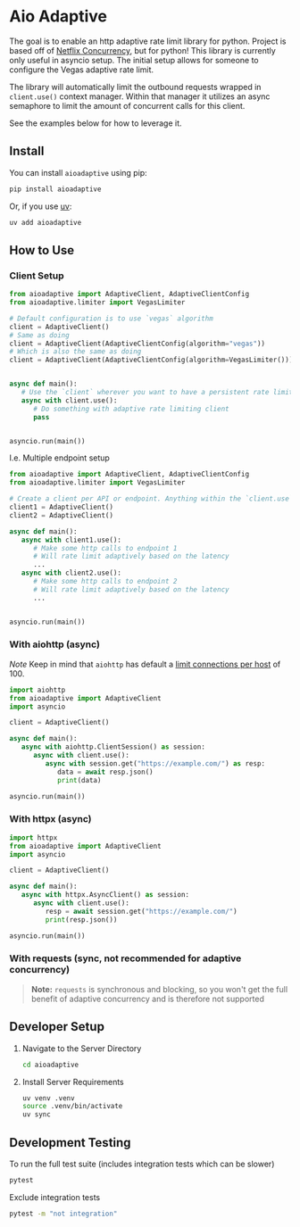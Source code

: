 # Aio Adaptive

The goal is to enable an http adaptive rate limit library for python.
Project is based off of [Netflix Concurrency](https://github.com/Netflix/concurrency-limits), but for python!
This library is currently only useful in asyncio setup.
The initial setup allows for someone to configure the Vegas adaptive rate limit.

The library will automatically limit the outbound requests wrapped in `client.use()` context manager.
Within that manager it utilizes an async semaphore to limit the amount of concurrent calls for this client.

See the examples below for how to leverage it.

## Install

You can install `aioadaptive` using pip:

```bash
pip install aioadaptive
```

Or, if you use [uv](https://github.com/astral-sh/uv):

```bash
uv add aioadaptive
```

## How to Use

### Client Setup

```python
from aioadaptive import AdaptiveClient, AdaptiveClientConfig
from aioadaptive.limiter import VegasLimiter

# Default configuration is to use `vegas` algorithm
client = AdaptiveClient()
# Same as doing
client = AdaptiveClient(AdaptiveClientConfig(algorithm="vegas"))
# Which is also the same as doing
client = AdaptiveClient(AdaptiveClientConfig(algorithm=VegasLimiter()))


async def main():
   # Use the `client` wherever you want to have a persistent rate limit
   async with client.use():
      # Do something with adaptive rate limiting client
      pass


asyncio.run(main())
```

I.e. Multiple endpoint setup

```python
from aioadaptive import AdaptiveClient, AdaptiveClientConfig
from aioadaptive.limiter import VegasLimiter

# Create a client per API or endpoint. Anything within the `client.use` will be concurrently rate limited within `async with` block.
client1 = AdaptiveClient()
client2 = AdaptiveClient()

async def main():
   async with client1.use():
      # Make some http calls to endpoint 1
      # Will rate limit adaptively based on the latency
      ...
   async with client2.use():
      # Make some http calls to endpoint 2
      # Will rate limit adaptively based on the latency
      ...


asyncio.run(main())
```

### With aiohttp (async)

*Note* Keep in mind that `aiohttp` has default a [limit connections per host](https://docs.aiohttp.org/en/stable/client_reference.html#aiohttp.BaseConnector.limit) of 100.

```python
import aiohttp
from aioadaptive import AdaptiveClient
import asyncio

client = AdaptiveClient()

async def main():
   async with aiohttp.ClientSession() as session:
      async with client.use():
         async with session.get("https://example.com/") as resp:
            data = await resp.json()
            print(data)

asyncio.run(main())
```

### With httpx (async)

```python
import httpx
from aioadaptive import AdaptiveClient
import asyncio

client = AdaptiveClient()

async def main():
   async with httpx.AsyncClient() as session:
      async with client.use():
         resp = await session.get("https://example.com/")
         print(resp.json())

asyncio.run(main())
```

### With requests (sync, not recommended for adaptive concurrency)

> **Note:** `requests` is synchronous and blocking, so you won't get the full benefit of adaptive concurrency and is therefore not supported

## Developer Setup

1. Navigate to the Server Directory

   ```bash
   cd aioadaptive
   ```

2. Install Server Requirements

   ```bash
   uv venv .venv
   source .venv/bin/activate
   uv sync
   ```

## Development Testing

   To run the full test suite (includes integration tests which can be slower)

   ```bash
   pytest
   ```

   Exclude integration tests

   ```bash
   pytest -m "not integration"
   ```
